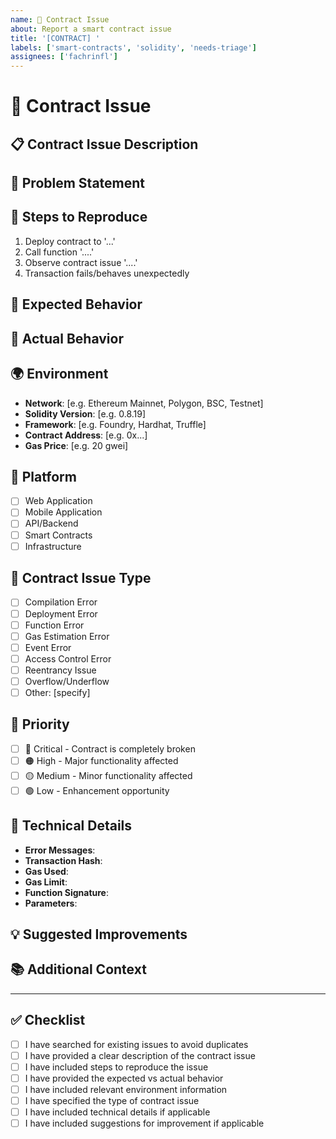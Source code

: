 ```yaml
---
name: 📜 Contract Issue
about: Report a smart contract issue
title: '[CONTRACT] '
labels: ['smart-contracts', 'solidity', 'needs-triage']
assignees: ['fachrinfl']
---
```


# 📜 Contract Issue

## 📋 **Contract Issue Description**

<!-- A clear and concise description of the contract issue -->

## 🎯 **Problem Statement**

<!-- Describe the contract problem you're experiencing -->

## 🔄 **Steps to Reproduce**

<!-- Steps to reproduce the contract issue -->

1. Deploy contract to '...'
2. Call function '....'
3. Observe contract issue '....'
4. Transaction fails/behaves unexpectedly

## 🎯 **Expected Behavior**

<!-- What should the contract do -->

## 📱 **Actual Behavior**

<!-- What the contract actually does -->

## 🌍 **Environment**

<!-- Please complete the following information -->

- **Network**: [e.g. Ethereum Mainnet, Polygon, BSC, Testnet]
- **Solidity Version**: [e.g. 0.8.19]
- **Framework**: [e.g. Foundry, Hardhat, Truffle]
- **Contract Address**: [e.g. 0x...]
- **Gas Price**: [e.g. 20 gwei]

## 📱 **Platform**

<!-- Check all that apply -->

- [ ] Web Application
- [ ] Mobile Application
- [ ] API/Backend
- [ ] Smart Contracts
- [ ] Infrastructure

## 🎯 **Contract Issue Type**

<!-- Check all that apply -->

- [ ] Compilation Error
- [ ] Deployment Error
- [ ] Function Error
- [ ] Gas Estimation Error
- [ ] Event Error
- [ ] Access Control Error
- [ ] Reentrancy Issue
- [ ] Overflow/Underflow
- [ ] Other: [specify]

## 🎯 **Priority**

<!-- Check the appropriate priority level -->

- [ ] 🔴 Critical - Contract is completely broken
- [ ] 🟠 High - Major functionality affected
- [ ] 🟡 Medium - Minor functionality affected
- [ ] 🟢 Low - Enhancement opportunity

## 🔧 **Technical Details**

<!-- If applicable, provide technical details -->

- **Error Messages**:
- **Transaction Hash**:
- **Gas Used**:
- **Gas Limit**:
- **Function Signature**:
- **Parameters**:

## 💡 **Suggested Improvements**

<!-- If you have suggestions for improving the contract -->

## 📚 **Additional Context**

<!-- Add any other context about the contract issue here -->

---

## ✅ **Checklist**

<!-- Check all that apply -->

- [ ] I have searched for existing issues to avoid duplicates
- [ ] I have provided a clear description of the contract issue
- [ ] I have included steps to reproduce the issue
- [ ] I have provided the expected vs actual behavior
- [ ] I have included relevant environment information
- [ ] I have specified the type of contract issue
- [ ] I have included technical details if applicable
- [ ] I have included suggestions for improvement if applicable
